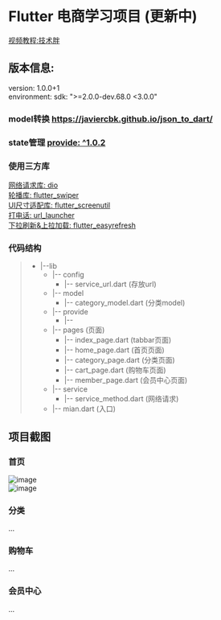 #  Flutter 电商学习项目 (更新中)
 [视频教程:技术胖]( https://m.qlchat.com/wechat/page/topic-simple-video?topicId=2000003599735644&byhand=1 )    <br/>

## 版本信息:
  version: 1.0.0+1   <br/>
  environment:   sdk: ">=2.0.0-dev.68.0 <3.0.0"  <br/>
    
### model转换  [https://javiercbk.github.io/json_to_dart/ ]( https://javiercbk.github.io/json_to_dart/  )  <br/>
### state管理  [provide: ^1.0.2 ]( https://github.com/google/flutter-provide  )  <br/>


### 使用三方库
 [网络请求库: dio]( https://github.com/flutterchina/dio )  <br/>
 [轮播库: flutter_swiper]( https://github.com/best-flutter/flutter_swiper )  <br/>
 [UI尺寸适配库: flutter_screenutil]( https://github.com/OpenFlutter/flutter_screenutil )  <br/>
 [打电话: url_launcher]( https://github.com/flutter/plugins )  <br/>
 [下拉刷新&上拉加载: flutter_easyrefresh]( https://github.com/xuelongqy/flutter_easyrefresh )  <br/>
 
### 代码结构
>- |--lib
>    - |-- config 
>      - |-- service_url.dart (存放url)
>    - |-- model 
>      - |-- category_model.dart (分类model)
>    - |-- provide 
>      - |-- 
>    - |-- pages (页面)
>      - |-- index_page.dart  (tabbar页面)
>      - |-- home_page.dart  (首页页面)
>      - |-- category_page.dart  (分类页面)
>      - |-- cart_page.dart  (购物车页面)
>      - |-- member_page.dart  (会员中心页面)
>    - |-- service 
>      - |-- service_method.dart (网络请求)
>    - |-- mian.dart  (入口) 

## 项目截图
### 首页
![image](https://github.com/pheromone/flutter_shop/blob/master/homePage1.png) <br/>
![image](https://github.com/pheromone/flutter_shop/blob/master/homepag2.png) <br/>
### 分类
...
### 购物车
...
### 会员中心
...


 
